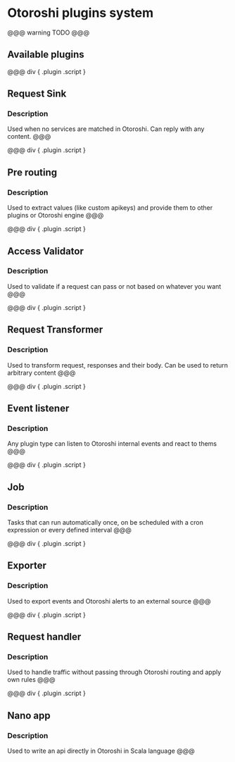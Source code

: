 # Otoroshi plugins system

@@@ warning
TODO
@@@

## Available plugins

@@@ div { .plugin .script }
## Request Sink
### Description
Used when no services are matched in Otoroshi. Can reply with any content.
@@@

@@@ div { .plugin .script }
## Pre routing
### Description
Used to extract values (like custom apikeys) and provide them to other plugins or Otoroshi engine
@@@

@@@ div { .plugin .script }
## Access Validator
### Description
Used to validate if a request can pass or not based on whatever you want
@@@

@@@ div { .plugin .script }
## Request Transformer
### Description
Used to transform request, responses and their body. Can be used to return arbitrary content
@@@

@@@ div { .plugin .script }
## Event listener
### Description
Any plugin type can listen to Otoroshi internal events and react to thems
@@@

@@@ div { .plugin .script }
## Job
### Description
Tasks that can run automatically once, on be scheduled with a cron expression or every defined interval
@@@

@@@ div { .plugin .script }
## Exporter
### Description
Used to export events and Otoroshi alerts to an external source
@@@

@@@ div { .plugin .script }
## Request handler
### Description
Used to handle traffic without passing through Otoroshi routing and apply own rules
@@@

@@@ div { .plugin .script }
## Nano app
### Description
Used to write an api directly in Otoroshi in Scala language
@@@